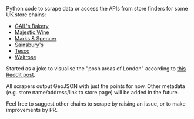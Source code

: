 Python code to scrape data or access the APIs from store finders for some UK store chains:

* [GAIL's Bakery](https://gailsbread.co.uk/)
* [Majestic Wine](https://www.majestic.co.uk/)
* [Marks & Spencer](https://www.marksandspencer.com/)
* [Sainsbury's](https://www.sainsburys.co.uk/)
* [Tesco](https://www.tesco.com/)
* [Waitrose](https://www.waitrose.com/)

Started as a joke to visualise the "posh areas of London" according to [this Reddit post](https://www.reddit.com/r/london/comments/wuwc6c/indicators_of_posh_area_in_london/).

All scrapers output GeoJSON with just the points for now. Other metadata (e.g. store name/address/link to store page) will be added in the future.

Feel free to suggest other chains to scrape by raising an issue, or to make improvements by PR.
